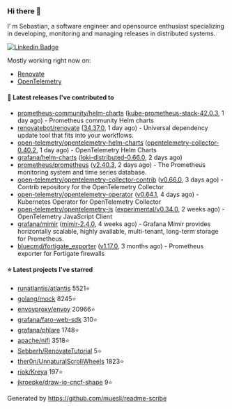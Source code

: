 ### Hi there 👋

I’ m Sebastian, a software engineer and opensource enthusiast specializing in developing, monitoring and managing releases in distributed systems.

[![Linkedin Badge](https://img.shields.io/badge/-LinkedIn-blue?style=flat&logo=Linkedin&logoColor=white&link=https://www.linkedin.com/in/sebastian-poxhofer/)](https://www.linkedin.com/in/sebastian-poxhofer/)

Mostly working right now on:
- [Renovate](https://github.com/renovatebot/renovate)
- [OpenTelemetry](https://github.com/open-telemetry)



#### 🚀 Latest releases I've contributed to

- [prometheus-community/helm-charts](https://github.com/prometheus-community/helm-charts) ([kube-prometheus-stack-42.0.3](https://github.com/prometheus-community/helm-charts/releases/tag/kube-prometheus-stack-42.0.3), 1 day ago) - Prometheus community Helm charts
- [renovatebot/renovate](https://github.com/renovatebot/renovate) ([34.37.0](https://github.com/renovatebot/renovate/releases/tag/34.37.0), 1 day ago) - Universal dependency update tool that fits into your workflows.
- [open-telemetry/opentelemetry-helm-charts](https://github.com/open-telemetry/opentelemetry-helm-charts) ([opentelemetry-collector-0.40.2](https://github.com/open-telemetry/opentelemetry-helm-charts/releases/tag/opentelemetry-collector-0.40.2), 1 day ago) - OpenTelemetry Helm Charts
- [grafana/helm-charts](https://github.com/grafana/helm-charts) ([loki-distributed-0.66.0](https://github.com/grafana/helm-charts/releases/tag/loki-distributed-0.66.0), 2 days ago)
- [prometheus/prometheus](https://github.com/prometheus/prometheus) ([v2.40.3](https://github.com/prometheus/prometheus/releases/tag/v2.40.3), 2 days ago) - The Prometheus monitoring system and time series database.
- [open-telemetry/opentelemetry-collector-contrib](https://github.com/open-telemetry/opentelemetry-collector-contrib) ([v0.66.0](https://github.com/open-telemetry/opentelemetry-collector-contrib/releases/tag/v0.66.0), 3 days ago) - Contrib repository for the OpenTelemetry Collector
- [open-telemetry/opentelemetry-operator](https://github.com/open-telemetry/opentelemetry-operator) ([v0.64.1](https://github.com/open-telemetry/opentelemetry-operator/releases/tag/v0.64.1), 4 days ago) - Kubernetes Operator for OpenTelemetry Collector
- [open-telemetry/opentelemetry-js](https://github.com/open-telemetry/opentelemetry-js) ([experimental/v0.34.0](https://github.com/open-telemetry/opentelemetry-js/releases/tag/experimental/v0.34.0), 2 weeks ago) - OpenTelemetry JavaScript Client
- [grafana/mimir](https://github.com/grafana/mimir) ([mimir-2.4.0](https://github.com/grafana/mimir/releases/tag/mimir-2.4.0), 4 weeks ago) - Grafana Mimir provides horizontally scalable, highly available, multi-tenant, long-term storage for Prometheus.
- [bluecmd/fortigate_exporter](https://github.com/bluecmd/fortigate_exporter) ([v1.17.0](https://github.com/bluecmd/fortigate_exporter/releases/tag/v1.17.0), 3 months ago) - Prometheus exporter for Fortigate firewalls

#### ⭐ Latest projects I've starred

- [runatlantis/atlantis](https://github.com/runatlantis/atlantis) 5521⭐
- [golang/mock](https://github.com/golang/mock) 8245⭐
- [envoyproxy/envoy](https://github.com/envoyproxy/envoy) 20966⭐
- [grafana/faro-web-sdk](https://github.com/grafana/faro-web-sdk) 310⭐
- [grafana/phlare](https://github.com/grafana/phlare) 1748⭐
- [apache/nifi](https://github.com/apache/nifi) 3518⭐
- [Sebberh/RenovateTutorial](https://github.com/Sebberh/RenovateTutorial) 5⭐
- [ther0n/UnnaturalScrollWheels](https://github.com/ther0n/UnnaturalScrollWheels) 1823⭐
- [riok/Kreya](https://github.com/riok/Kreya) 197⭐
- [jkroepke/draw-io-cncf-shape](https://github.com/jkroepke/draw-io-cncf-shape) 9⭐



Generated by https://github.com/muesli/readme-scribe

